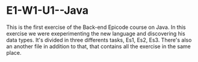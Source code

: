 # E1-W1-U1--Java

This is the first exercise of the Back-end Epicode course on Java.
In this exercise we were exeperimenting the new language and discovering his data types.
It's divided in three differents tasks, Es1, Es2, Es3.
There's also an another file in addition to that, that contains all the exercise in the same place.
